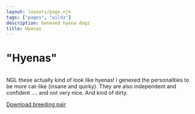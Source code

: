 ```yaml
---
layout: layouts/page.njk
tags: ["pages", "wildz"]
description: Genexed hyena dogz
title: Hyenas
---
```

# "Hyenas"

<img srcset="/public/images/hyena.png 2x">

NGL these actually kind of look like hyenas! I genexed the personalities to be more cat-like (insane and quirky). They are also independent and confident .... and not very nice. And kind of dirty.

[Download breeding pair](/public/downloads/hyena-dog.zip)
